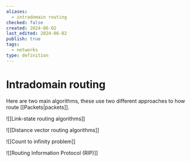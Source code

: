 ```yaml
---
aliases:
  - intradomain routing
checked: false
created: 2024-06-02
last_edited: 2024-06-02
publish: true
tags:
  - networks
type: definition
---
```

# Intradomain routing

Here are two main algorithms, these use two different approaches to how route [[Packets|packets]].

![[Link-state routing algorithms]]

![[Distance vector routing algorithms]]

![[Count to infinity problem]]

![[Routing Information Protocol (RIP)]]


